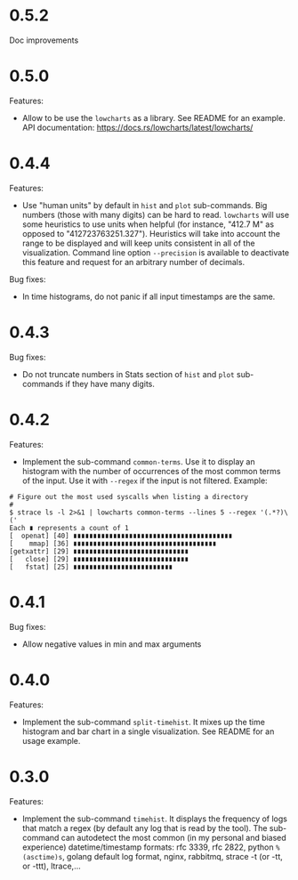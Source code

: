 0.5.2
=====

Doc improvements

0.5.0
=====

Features:

* Allow to be use the `lowcharts` as a library.  See README for an example.  API
  documentation: https://docs.rs/lowcharts/latest/lowcharts/

0.4.4
=====

Features:

* Use "human units" by default in `hist` and `plot` sub-commands.  Big numbers
  (those with many digits) can be hard to read.  `lowcharts` will use some
  heuristics to use units when helpful (for instance, "412.7 M" as opposed to
  "412723763251.327").  Heuristics will take into account the range to be
  displayed and will keep units consistent in all of the visualization.  Command
  line option `--precision` is available to deactivate this feature and request
  for an arbitrary number of decimals.

Bug fixes:

* In time histograms, do not panic if all input timestamps are the same.

0.4.3
=====

Bug fixes:

* Do not truncate numbers in Stats section of `hist` and `plot` sub-commands if
  they have many digits.

0.4.2
=====

Features:

* Implement the sub-command `common-terms`.  Use it to display an histogram with
  the number of occurrences of the most common terms of the input.  Use it with
  `--regex` if the input is not filtered.  Example:

```
# Figure out the most used syscalls when listing a directory
#
$ strace ls -l 2>&1 | lowcharts common-terms --lines 5 --regex '(.*?)\('
Each ∎ represents a count of 1
[  openat] [40] ∎∎∎∎∎∎∎∎∎∎∎∎∎∎∎∎∎∎∎∎∎∎∎∎∎∎∎∎∎∎∎∎∎∎∎∎∎∎∎∎
[    mmap] [36] ∎∎∎∎∎∎∎∎∎∎∎∎∎∎∎∎∎∎∎∎∎∎∎∎∎∎∎∎∎∎∎∎∎∎∎∎
[getxattr] [29] ∎∎∎∎∎∎∎∎∎∎∎∎∎∎∎∎∎∎∎∎∎∎∎∎∎∎∎∎∎
[   close] [29] ∎∎∎∎∎∎∎∎∎∎∎∎∎∎∎∎∎∎∎∎∎∎∎∎∎∎∎∎∎
[   fstat] [25] ∎∎∎∎∎∎∎∎∎∎∎∎∎∎∎∎∎∎∎∎∎∎∎∎∎
```

0.4.1
=====

Bug fixes:

* Allow negative values in min and max arguments

0.4.0
=====

Features:

* Implement the sub-command `split-timehist`.  It mixes up the time histogram
  and bar chart in a single visualization.  See README for an usage example.

0.3.0
=====

Features:

* Implement the sub-command `timehist`.  It displays the frequency of logs that
  match a regex (by default any log that is read by the tool).  The sub-command
  can autodetect the most common (in my personal and biased experience)
  datetime/timestamp formats: rfc 3339, rfc 2822, python `%(asctime)s`, golang
  default log format, nginx, rabbitmq, strace -t (or -tt, or -ttt), ltrace,...
